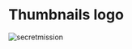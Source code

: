 
# Thumbnails logo

![secretmission](https://user-images.githubusercontent.com/43003848/47362916-da153080-d6d5-11e8-99cf-4657f640d537.png)
